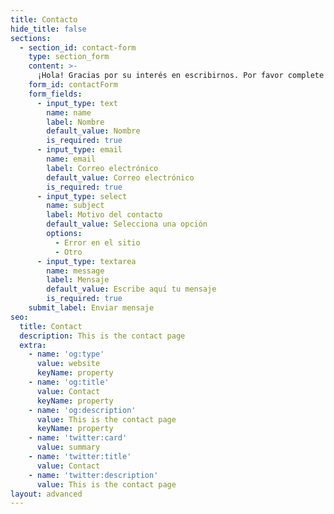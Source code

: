 ```yaml
---
title: Contacto
hide_title: false
sections:
  - section_id: contact-form
    type: section_form
    content: >-
      ¡Hola! Gracias por su interés en escribirnos. Por favor complete el siguiente formulario o envíenos un correo electrónico a [peiscof@gmail.com](mailto:peiscof@gmail.com)
    form_id: contactForm
    form_fields:
      - input_type: text
        name: name
        label: Nombre
        default_value: Nombre
        is_required: true
      - input_type: email
        name: email
        label: Correo electrónico
        default_value: Correo electrónico
        is_required: true
      - input_type: select
        name: subject
        label: Motivo del contacto
        default_value: Selecciona una opción
        options:
          - Error en el sitio
          - Otro
      - input_type: textarea
        name: message
        label: Mensaje
        default_value: Escribe aquí tu mensaje
        is_required: true
    submit_label: Enviar mensaje
seo:
  title: Contact
  description: This is the contact page
  extra:
    - name: 'og:type'
      value: website
      keyName: property
    - name: 'og:title'
      value: Contact
      keyName: property
    - name: 'og:description'
      value: This is the contact page
      keyName: property
    - name: 'twitter:card'
      value: summary
    - name: 'twitter:title'
      value: Contact
    - name: 'twitter:description'
      value: This is the contact page
layout: advanced
---
```

